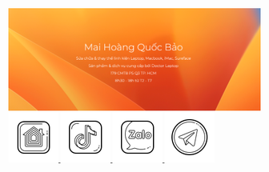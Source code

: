 <img src="img/mhqb365.png" />

<div style="display: inline-block; text-align: center;">
    <a href="https://mhqb365.com" target="_blank">
        <img src="img/web.png" />
    </a>
    <a href="https://tiktok.com/@mhqb365" target="_blank">
        <img src="img/tiktok.png" />
    </a>
    <a href="https://zalo.me/0987718868" target="_blank">
        <img src="img/zalo.png" />
    </a>
    <a href="https://t.me/mhqb365" target="_blank">
        <img src="img/telegram.png" />
    </a>
</div>
